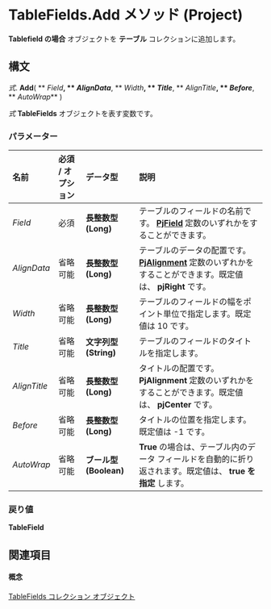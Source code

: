 
# TableFields.Add メソッド (Project)

 **Tablefield の場合** オブジェクトを **テーブル** コレクションに追加します。


## 構文

 _式_. **Add**( ** _Field_**, ** _AlignData_**, ** _Width_**, ** _Title_**, ** _AlignTitle_**, ** _Before_**, ** _AutoWrap_** )

 _式_ **TableFields** オブジェクトを表す変数です。


### パラメーター



|**名前**|**必須 / オプション**|**データ型**|**説明**|
|:-----|:-----|:-----|:-----|
| _Field_|必須|**長整数型 (Long)**|テーブルのフィールドの名前です。 **[PjField](f0df0929-921c-1f33-ab42-192efdaeb64d.md)** 定数のいずれかをすることができます。|
| _AlignData_|省略可能|**長整数型 (Long)**|テーブルのデータの配置です。 **[PjAlignment](925376b3-c8aa-3326-5693-71dd3510f28c.md)** 定数のいずれかをすることができます。既定値は、 **pjRight** です。|
| _Width_|省略可能|**長整数型 (Long)**|テーブルのフィールドの幅をポイント単位で指定します。既定値は 10 です。|
| _Title_|省略可能|**文字列型 (String)**|テーブルのフィールドのタイトルを指定します。|
| _AlignTitle_|省略可能|**長整数型 (Long)**|タイトルの配置です。 **PjAlignment** 定数のいずれかをすることができます。既定値は、 **pjCenter** です。|
| _Before_|省略可能|**長整数型 (Long)**|タイトルの位置を指定します。既定値は -1 です。|
| _AutoWrap_|省略可能|**ブール型 (Boolean)**|**True** の場合は、テーブル内のデータ フィールドを自動的に折り返されます。既定値は、 **true を指定** します。|

### 戻り値

 **TableField**


## 関連項目


#### 概念


[TableFields コレクション オブジェクト](1698bb53-f618-cd1a-a191-702f174ff279.md)